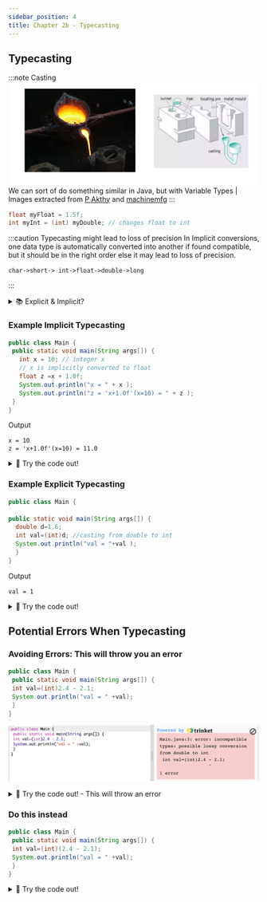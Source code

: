```yaml
---
sidebar_position: 4
title: Chapter 2b - Typecasting
---
```


## Typecasting


:::note Casting
![](../../static/img/2022-05-04-04-15-52.png)
We can sort of do something similar in Java, but with Variable Types
| Images extracted from [P Akthy](https://en.wikipedia.org/wiki/Casting#/media/File:Cast_iron_melting.JPG) and [machinemfg](https://www.machinemfg.com/types-of-casting/)
:::

```java
float myFloat = 1.5f;
int myInt = (int) myDouble; // changes float to int 
```

:::caution Typecasting might lead to loss of precision
In Implicit conversions, one data type is automatically converted into another if found compatible, but it should be in the right order else it may lead to loss of precision.
 
 ```
 char->short-> int->float->double->long
 ```
:::

<details>
    <summary>
      📚 Explicit & Implicit?
    </summary>

- **Explicit**: stated clearly and in detail, leaving no room for confusion or doubt.
- **Implicit**: implied though not plainly expressed.

</details>

### Example Implicit Typecasting
```java
public class Main {
 public static void main(String args[]) {
   int x = 10; // integer x
   // x is implicitly converted to float
   float z =x + 1.0f;
   System.out.println("x = " + x );
   System.out.println("z = 'x+1.0f'(x=10) = " + z );
 }
}
```

Output
```
x = 10
z = 'x+1.0f'(x=10) = 11.0
```


<details>
<summary>
🧪 Try the code out! 
</summary>
<iframe src="https://trinket.io/embed/java/67bc304013" width="100%" height="300" frameborder="0" marginwidth="0" marginheight="0" allowfullscreen></iframe>

</details>


### Example Explicit Typecasting

```java
public class Main {

public static void main(String args[]) {
  double d=1.6;
  int val=(int)d; //casting from double to int
  System.out.println("val = "+val );
  }
}
```
Output
```
val = 1
```

<details>
<summary>
🧪 Try the code out! 
</summary>
<iframe src="https://trinket.io/embed/java/22d570ec86" width="100%" height="300" frameborder="0" marginwidth="0" marginheight="0" allowfullscreen></iframe>

🙋‍♂️ Analysis
- Why do you think that the code prints `1` instead of `1.6`?


</details>

## Potential Errors When Typecasting

### Avoiding Errors: This will throw you an error
```java
public class Main {
 public static void main(String args[]) {
 int val=(int)2.4 - 2.1;
 System.out.println("val = " +val);
 }
}
```

![](2022-05-04-13-58-33.png)

<details>
<summary>
🧪 Try the code out! - This will throw an error
</summary>
<iframe src="https://trinket.io/embed/java/e9412a0e94" width="100%" height="300" frameborder="0" marginwidth="0" marginheight="0" allowfullscreen></iframe>

</details>

###  Do this instead

```java
public class Main {
 public static void main(String args[]) {
 int val=(int)(2.4 - 2.1);
 System.out.println("val = " +val);
 }
}
```


<details>
<summary>
🧪 Try the code out! 
</summary>
<iframe src="https://trinket.io/embed/java/2977c211c5" width="100%" height="300" frameborder="0" marginwidth="0" marginheight="0" allowfullscreen></iframe>

</details>






